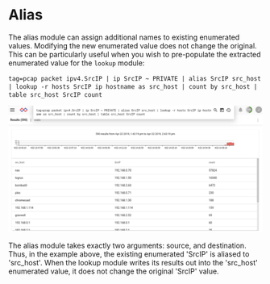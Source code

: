 # Alias

The alias module can assign additional names to existing enumerated values. Modifying the new enumerated value does not change the original. This can be particularly useful when you wish to pre-populate the extracted enumerated value for the `lookup` module:

```
tag=pcap packet ipv4.SrcIP | ip SrcIP ~ PRIVATE | alias SrcIP src_host | lookup -r hosts SrcIP ip hostname as src_host | count by src_host | table src_host SrcIP count
```

![](alias.png)

The alias module takes exactly two arguments: source, and destination. Thus, in the example above, the existing enumerated 'SrcIP' is aliased to 'src_host'. When the lookup module writes its results out into the 'src_host' enumerated value, it does not change the original 'SrcIP' value.